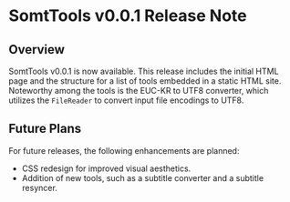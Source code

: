 # SomtTools v0.0.1 Release Note

## Overview
SomtTools v0.0.1 is now available. This release includes the initial HTML page and the structure for a list of tools embedded in a static HTML site. Noteworthy among the tools is the EUC-KR to UTF8 converter, which utilizes the `FileReader` to convert input file encodings to UTF8.

## Future Plans
For future releases, the following enhancements are planned:
- CSS redesign for improved visual aesthetics.
- Addition of new tools, such as a subtitle converter and a subtitle resyncer.